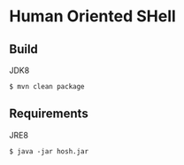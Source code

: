 # Human Oriented SHell

## Build

JDK8

`$ mvn clean package`

## Requirements

JRE8

`$ java -jar hosh.jar`


